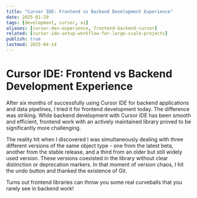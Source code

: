 ```yaml
---
title: "Cursor IDE: Frontend vs Backend Development Experience"
date: 2025-01-20
tags: [development, cursor, ai]
aliases: [cursor-dev-experience, frontend-backend-cursor]
related: [cursor-ide-setup-workflow-for-large-scale-projects]
publish: true
lastmod: 2025-04-14
---
```


# Cursor IDE: Frontend vs Backend Development Experience

After six months of successfully using Cursor IDE for backend applications and data pipelines, I tried it for frontend development today. The difference was striking. While backend development with Cursor IDE has been smooth and efficient, frontend work with an actively maintained library proved to be significantly more challenging.

The reality hit when I discovered I was simultaneously dealing with three different versions of the same object type - one from the latest beta, another from the stable release, and a third from an older but still widely used version. These versions coexisted in the library without clear distinction or deprecation markers. In that moment of version chaos, I hit the undo button and thanked the existence of Git.

Turns out frontend libraries can throw you some real curveballs that you rarely see in backend work! 